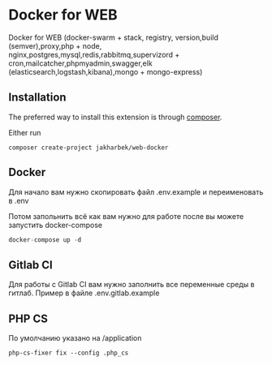 Docker for WEB
==========
Docker for WEB (docker-swarm + stack, registry, version,build (semver),proxy,php + node, nginx,postgres,mysql,redis,rabbitmq,supervizord + cron,mailcatcher,phpmyadmin,swagger,elk (elasticsearch,logstash,kibana),mongo + mongo-express)

Installation
------------

The preferred way to install this extension is through [composer](http://getcomposer.org/download/).

Either run

```
composer create-project jakharbek/web-docker
```


Docker
-----

Для начало вам нужно скопировать файл .env.example и переименовать в .env

Потом запольнить всё как вам нужно для работе после вы можете запустить docker-compose

```php
docker-compose up -d
```

Gitlab CI
-----

Для работы с Gitlab CI вам нужно заполнить все переменные среды в гитлаб. Пример в файле .env.gitlab.example

PHP CS
-----
По умолчанию указано на /application

```
php-cs-fixer fix --config .php_cs
```